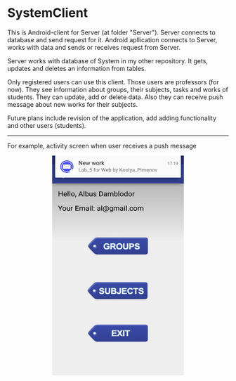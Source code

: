 # SystemClient
This is Android-client for Server (at folder "Server"). Server connects to database and send request for it. Android apllication connects to Server, works with data and sends or receives request from Server. 
<p>Server works with database of System in my other repository. It gets, updates and deletes an information from tables. 
<p>Only registered users can use this client. Those users are professors (for now). They see information about groups, their subjects, tasks and works of students. They can update, add or delete data. Also they can receive push message about new works for their subjects.
<p>Future plans include revision of the application, add adding functionality and other users (students). 
<hr>
For example, activity screen when user receives a push message
<p align="center"><img src="https://github.com/NadineAstakhova/SystemClient/raw/master/push_message.jpg" data-canonical-src="https://github.com/NadineAstakhova/SystemClient/raw/master/push_message.jpg" width="300" height="500"  align="middle" /> 
